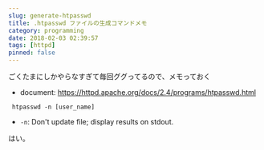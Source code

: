 ```yaml
---
slug: generate-htpasswd
title: .htpasswd ファイルの生成コマンドメモ
category: programming
date: 2018-02-03 02:39:57
tags: [httpd]
pinned: false
---
```


ごくたまにしかやらなすぎて毎回ググってるので、メモっておく

- document: https://httpd.apache.org/docs/2.4/programs/htpasswd.html

```
 htpasswd -n [user_name]
```

- `-n`: Don't update file; display results on stdout.

はい。
